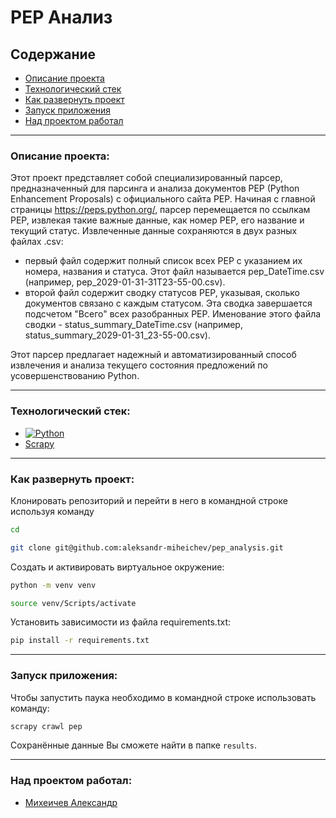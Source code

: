 # PEP Анализ    

## Содержание

- [Описание проекта](#описание-проекта)
- [Технологический стек](#технологический-стек)
- [Как развернуть проект](#как-развернуть-проект)
- [Запуск приложения](#запуск-приложения)
- [Над проектом работал](#над-проектом-работал)

___

### Описание проекта:

Этот проект представляет собой специализированный парсер, предназначенный для
парсинга и анализа документов PEP (Python Enhancement Proposals) с
официального сайта PEP. Начиная с главной страницы https://peps.python.org/,
парсер перемещается по ссылкам PEP, извлекая такие важные данные, как номер
PEP, его название и текущий статус. Извлеченные данные сохраняются в двух
разных файлах .csv:

- первый файл содержит полный список всех PEP с указанием их номера, названия и
  статуса. Этот файл называется pep_DateTime.csv (например,
  pep_2029-01-31-31T23-55-00.csv).
- второй файл содержит сводку статусов PEP, указывая, сколько документов
  связано с каждым статусом. Эта сводка завершается подсчетом "Всего" всех
  разобранных PEP. Именование этого файла сводки - status_summary_DateTime.csv
  (например, status_summary_2029-01-31_23-55-00.csv).

Этот парсер предлагает надежный и автоматизированный способ извлечения и
анализа текущего состояния предложений по усовершенствованию Python.

___

### Технологический стек:

- [![Python](https://img.shields.io/badge/python-3670A0?style=for-the-badge&logo=python&logoColor=ffdd54)](https://www.python.org/)
- [Scrapy](https://scrapy.org/)

___

### Как развернуть проект:

Клонировать репозиторий и перейти в него в командной строке используя команду

```bash
cd
```

```bash
git clone git@github.com:aleksandr-miheichev/pep_analysis.git
```

Создать и активировать виртуальное окружение:

```bash
python -m venv venv
```

```bash
source venv/Scripts/activate
```

Установить зависимости из файла requirements.txt:

```bash
pip install -r requirements.txt
```

___

### Запуск приложения:

Чтобы запустить паука необходимо в командной строке использовать команду:

```bash
scrapy crawl pep
```

Сохранённые данные Вы сможете найти в папке `results`.

___

### Над проектом работал:

- [Михеичев Александр](https://github.com/aleksandr-miheichev)
